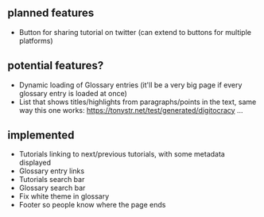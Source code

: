 ﻿
## planned features

*   Button for sharing tutorial on twitter (can extend to buttons for multiple platforms)


## potential features?

*   Dynamic loading of Glossary entries (it'll be a very big page if every glossary entry is loaded at once)
*   List that shows titles/highlights from paragraphs/points in the text, same way this one works: https://tonystr.net/test/generated/digitocracy …


## implemented

*   Tutorials linking to next/previous tutorials, with some metadata displayed
*   Glossary entry links
*   Tutorials search bar
*   Glossary search bar
*   Fix white theme in glossary
*   Footer so people know where the page ends
